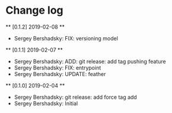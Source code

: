 # Change log

** [0.1.2] 2019-02-08 **
- Sergey Bershadsky: FIX: versioning model

** [0.1.1] 2019-02-07 **
- Sergey Bershadsky: ADD: git release: add tag pushing feature
- Sergey Bershadsky: FIX: entrypoint
- Sergey Bershadsky: UPDATE: feather

** [0.1.0] 2019-02-04 **
- Sergey Bershadsky: git release: add force tag add
- Sergey Bershadsky: Initial